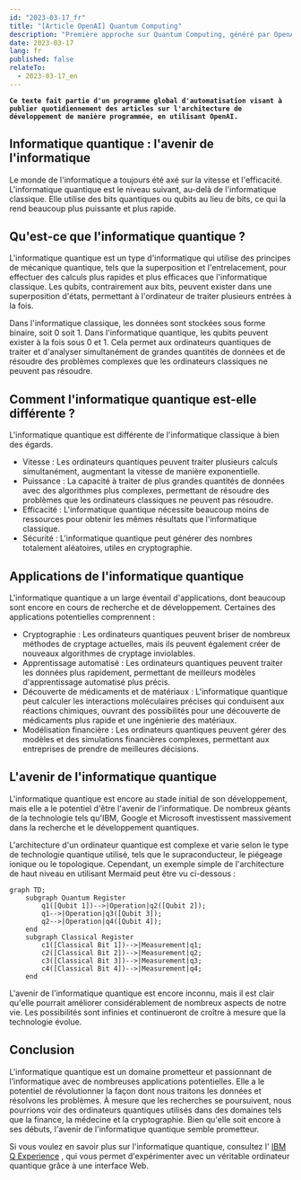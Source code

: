 ```yaml
---
id: "2023-03-17_fr"
title: "[Article OpenAI] Quantum Computing"
description: "Première approche sur Quantum Computing, généré par OpenAI"
date: 2023-03-17
lang: fr
published: false
relateTo:
  - 2023-03-17_en
---
```


**`Ce texte fait partie d'un programme global d'automatisation visant à publier quotidiennement des articles sur l'architecture de développement de manière programmée, en utilisant OpenAI.`**

<article>

# Informatique quantique : l'avenir de l'informatique

Le monde de l'informatique a toujours été axé sur la vitesse et l'efficacité. L'informatique quantique est le niveau suivant, au-delà de l'informatique classique. Elle utilise des bits quantiques ou qubits au lieu de bits, ce qui la rend beaucoup plus puissante et plus rapide.

## Qu'est-ce que l'informatique quantique ?

L'informatique quantique est un type d'informatique qui utilise des principes de mécanique quantique, tels que la superposition et l'entrelacement, pour effectuer des calculs plus rapides et plus efficaces que l'informatique classique. Les qubits, contrairement aux bits, peuvent exister dans une superposition d'états, permettant à l'ordinateur de traiter plusieurs entrées à la fois.

Dans l'informatique classique, les données sont stockées sous forme binaire, soit 0 soit 1. Dans l'informatique quantique, les qubits peuvent exister à la fois sous 0 et 1. Cela permet aux ordinateurs quantiques de traiter et d'analyser simultanément de grandes quantités de données et de résoudre des problèmes complexes que les ordinateurs classiques ne peuvent pas résoudre.

## Comment l'informatique quantique est-elle différente ?

L'informatique quantique est différente de l'informatique classique à bien des égards.

- Vitesse : Les ordinateurs quantiques peuvent traiter plusieurs calculs simultanément, augmentant la vitesse de manière exponentielle.
- Puissance : La capacité à traiter de plus grandes quantités de données avec des algorithmes plus complexes, permettant de résoudre des problèmes que les ordinateurs classiques ne peuvent pas résoudre.
- Efficacité : L'informatique quantique nécessite beaucoup moins de ressources pour obtenir les mêmes résultats que l'informatique classique.
- Sécurité : L'informatique quantique peut générer des nombres totalement aléatoires, utiles en cryptographie.

## Applications de l'informatique quantique

L'informatique quantique a un large éventail d'applications, dont beaucoup sont encore en cours de recherche et de développement. Certaines des applications potentielles comprennent :

- Cryptographie : Les ordinateurs quantiques peuvent briser de nombreux méthodes de cryptage actuelles, mais ils peuvent également créer de nouveaux algorithmes de cryptage inviolables.
- Apprentissage automatisé : Les ordinateurs quantiques peuvent traiter les données plus rapidement, permettant de meilleurs modèles d'apprentissage automatisé plus précis.
- Découverte de médicaments et de matériaux : L'informatique quantique peut calculer les interactions moléculaires précises qui conduisent aux réactions chimiques, ouvrant des possibilités pour une découverte de médicaments plus rapide et une ingénierie des matériaux.
- Modélisation financière : Les ordinateurs quantiques peuvent gérer des modèles et des simulations financières complexes, permettant aux entreprises de prendre de meilleures décisions.

## L'avenir de l'informatique quantique

L'informatique quantique est encore au stade initial de son développement, mais elle a le potentiel d'être l'avenir de l'informatique. De nombreux géants de la technologie tels qu'IBM, Google et Microsoft investissent massivement dans la recherche et le développement quantiques.

L'architecture d'un ordinateur quantique est complexe et varie selon le type de technologie quantique utilisé, tels que le supraconducteur, le piégeage ionique ou le topologique. Cependant, un exemple simple de l'architecture de haut niveau en utilisant Mermaid peut être vu ci-dessous :

```mermaid
graph TD;
    subgraph Quantum Register
        q1([Qubit 1])-->|Operation|q2([Qubit 2]);
        q1-->|Operation|q3([Qubit 3]);
        q2-->|Operation|q4([Qubit 4]);
    end
    subgraph Classical Register
        c1([Classical Bit 1])-->|Measurement|q1;
        c2([Classical Bit 2])-->|Measurement|q2;
        c3([Classical Bit 3])-->|Measurement|q3;
        c4([Classical Bit 4])-->|Measurement|q4;
    end
```

L'avenir de l'informatique quantique est encore inconnu, mais il est clair qu'elle pourrait améliorer considérablement de nombreux aspects de notre vie. Les possibilités sont infinies et continueront de croître à mesure que la technologie évolue.

# Conclusion

L'informatique quantique est un domaine prometteur et passionnant de l'informatique avec de nombreuses applications potentielles. Elle a le potentiel de révolutionner la façon dont nous traitons les données et résolvons les problèmes. À mesure que les recherches se poursuivent, nous pourrions voir des ordinateurs quantiques utilisés dans des domaines tels que la finance, la médecine et la cryptographie. Bien qu'elle soit encore à ses débuts, l'avenir de l'informatique quantique semble prometteur.

Si vous voulez en savoir plus sur l'informatique quantique, consultez l' [IBM Q Experience](https://www.ibm.com/quantum-computing/) , qui vous permet d'expérimenter avec un véritable ordinateur quantique grâce à une interface Web.

</article>
